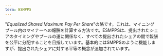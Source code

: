 ```yaml
---
term: ESMPPS
---
```


"*Equalized Shared Maximum Pay Per Share*"の略です。これは、マイニングプール内のマイナーへの報酬を計算する方法です。ESMPPSは、提出されたシェアのタイミングやプールの運に関係なく、すべての提出されたシェアの間で報酬を公平に分配することを目指しています。基本的にはSMPPSのように機能しますが、提出されたシェアに対する平等の概念が追加されています。